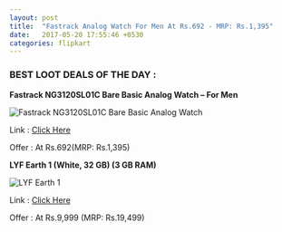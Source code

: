 ```yaml
---
layout: post
title:  "Fastrack Analog Watch For Men At Rs.692 - MRP: Rs.1,395"
date:   2017-05-20 17:55:46 +0530
categories: flipkart
---
```


<h3>BEST LOOT DEALS OF THE DAY :</h3>

**Fastrack NG3120SL01C Bare Basic Analog Watch – For Men**

![Fastrack NG3120SL01C Bare Basic Analog Watch](https://rukminim1.flixcart.com/image/832/832/watch/m/u/f/3120sl01-fastrack-original-imaeymyukdgzxqxf.jpeg?q=70)

Link : [Click Here](https://dl.flipkart.com/dl/fastrack-ng3120sl01c-bare-basic-analog-watch-men/p/itmdwgampkyhgqsg?affid=justinech1)

Offer : At Rs.692(MRP: Rs.1,395)

**LYF Earth 1 (White, 32 GB)  (3 GB RAM)**

![LYF Earth 1](https://rukminim1.flixcart.com/image/832/832/mobile/n/z/7/lyf-earth-1-ls-5501-original-imaemn4vqafxer4h.jpeg?q=70)

Link : [Click Here](https://dl.flipkart.com/dl/lyf-earth-1-white-32-gb/p/itmeg9bjzybk76mh?affid=justinech1)

Offer : At Rs.9,999 (MRP: Rs.19,499)
